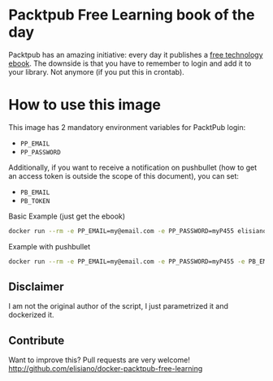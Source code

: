 #  Packtpub Free Learning book of the day
Packtpub has an amazing initiative: every day it publishes a [free technology ebook](https://www.packtpub.com/packt/offers/free-learning/).
The downside is that you have to remember to login and add it to your library.
Not anymore (if you put this in crontab).

#  How to use this image

This image has 2 mandatory environment variables for PacktPub login:
- `PP_EMAIL`
- `PP_PASSWORD`

Additionally, if you want to receive a notification on pushbullet (how to get an access token is outside the scope of this document), you can set:
- `PB_EMAIL`
- `PB_TOKEN`


Basic Example (just get the ebook)
```bash
docker run --rm -e PP_EMAIL=my@email.com -e PP_PASSWORD=myP455 elisiano/packtpub-free-learning
```


Example with pushbullet
```bash
docker run --rm -e PP_EMAIL=my@email.com -e PP_PASSWORD=myP455 -e PB_EMAIL=my@email.com PB_TOKEN=myT0k3n elisiano/packtpub-free-learning
```

## Disclaimer

I am not the original author of the script, I just parametrized it and dockerized it.

## Contribute

Want to improve this? Pull requests are very welcome! http://github.com/elisiano/docker-packtpub-free-learning

